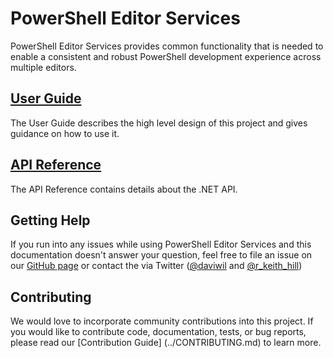 # PowerShell Editor Services

PowerShell Editor Services provides common functionality that is needed
to enable a consistent and robust PowerShell development experience
across multiple editors.

## [User Guide](guide/introduction.md)

The User Guide describes the high level design of this project and gives
guidance on how to use it.

## [API Reference](api/index.md)

The API Reference contains details about the .NET API.

## Getting Help

If you run into any issues while using PowerShell Editor Services and this documentation doesn't
answer your question, feel free to file an issue on our
[GitHub page](https://github.com/PowerShell/PowerShellEditorServices/issues) or contact the
via Twitter ([@daviwil](http://twitter.com/daviwil) and [@r_keith_hill](http://twitter.com/r_keith_hill))

## Contributing

We would love to incorporate community contributions into this project.  If you would like to
contribute code, documentation, tests, or bug reports, please read our [Contribution Guide]
(../CONTRIBUTING.md) to learn more.
